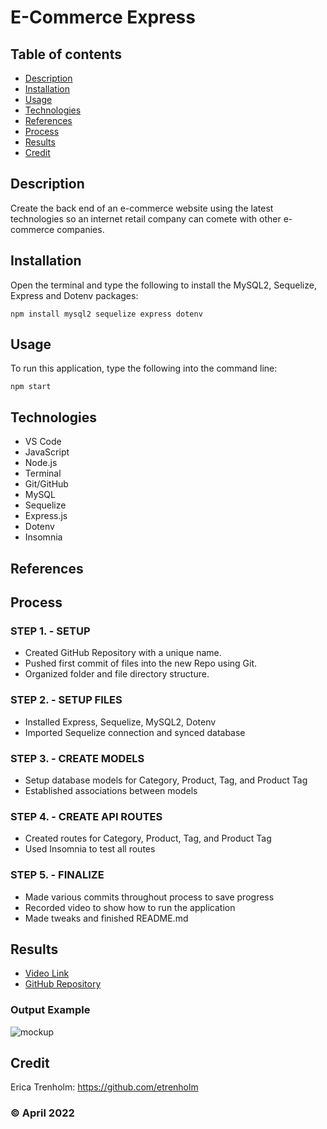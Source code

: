 # E-Commerce Express

## Table of contents
* [Description](#description)
* [Installation](#installation)
* [Usage](#usage)
* [Technologies](#technologies)
* [References](#references)
* [Process](#process)
* [Results](#results)
* [Credit](#credit)

## Description
Create the back end of an e-commerce website using the latest technologies so an internet retail company can comete with other e-commerce companies.

## Installation
Open the terminal and type the following to install the MySQL2, Sequelize, Express and Dotenv packages:
```
npm install mysql2 sequelize express dotenv
``` 

## Usage
To run this application, type the following into the command line:

```
npm start
``` 

## Technologies
* VS Code
* JavaScript
* Node.js
* Terminal
* Git/GitHub
* MySQL
* Sequelize
* Express.js
* Dotenv
* Insomnia

## References

## Process
### STEP 1. - SETUP
* Created GitHub Repository with a unique name.
* Pushed first commit of files into the new Repo using Git.
* Organized folder and file directory structure.

### STEP 2. - SETUP FILES
* Installed Express, Sequelize, MySQL2, Dotenv
* Imported Sequelize connection and synced database

### STEP 3. - CREATE MODELS
* Setup database models for Category, Product, Tag, and Product Tag
* Established associations between models

### STEP 4. - CREATE API ROUTES
* Created routes for Category, Product, Tag, and Product Tag 
* Used Insomnia to test all routes

### STEP 5. - FINALIZE
* Made various commits throughout process to save progress
* Recorded video to show how to run the application
* Made tweaks and finished README.md

## Results
* [Video Link]()
* [GitHub Repository](https://github.com/etrenholm/e-commerce-express)

### Output Example
![mockup]()

## Credit
Erica Trenholm: https://github.com/etrenholm

### ©️ April 2022